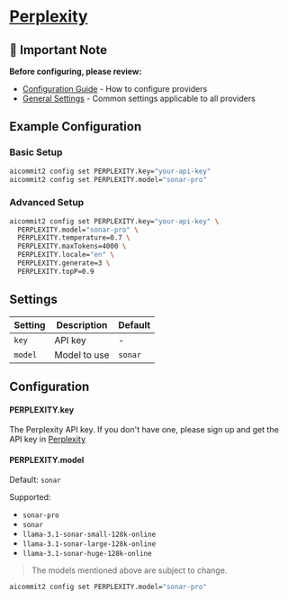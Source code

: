 # <a href="https://docs.perplexity.ai/" target="_blank">Perplexity</a> 

## 📌 Important Note

**Before configuring, please review:**
- [Configuration Guide](../../README.md#configuration) - How to configure providers
- [General Settings](../../README.md#general-settings) - Common settings applicable to all providers
 

## Example Configuration

### Basic Setup
```sh
aicommit2 config set PERPLEXITY.key="your-api-key"
aicommit2 config set PERPLEXITY.model="sonar-pro"
```

### Advanced Setup
```sh
aicommit2 config set PERPLEXITY.key="your-api-key" \
  PERPLEXITY.model="sonar-pro" \
  PERPLEXITY.temperature=0.7 \
  PERPLEXITY.maxTokens=4000 \
  PERPLEXITY.locale="en" \
  PERPLEXITY.generate=3 \
  PERPLEXITY.topP=0.9
```

## Settings

| Setting  | Description      | Default  |
|----------|------------------|----------|
| `key`    | API key          | -        |
| `model`  | Model to use     | `sonar`  |

## Configuration

#### PERPLEXITY.key

The Perplexity API key. If you don't have one, please sign up and get the API key in [Perplexity](https://docs.perplexity.ai/)

#### PERPLEXITY.model

Default: `sonar`

Supported:
- `sonar-pro`
- `sonar`
- `llama-3.1-sonar-small-128k-online`
- `llama-3.1-sonar-large-128k-online`
- `llama-3.1-sonar-huge-128k-online`

> The models mentioned above are subject to change.

```sh
aicommit2 config set PERPLEXITY.model="sonar-pro"
```
